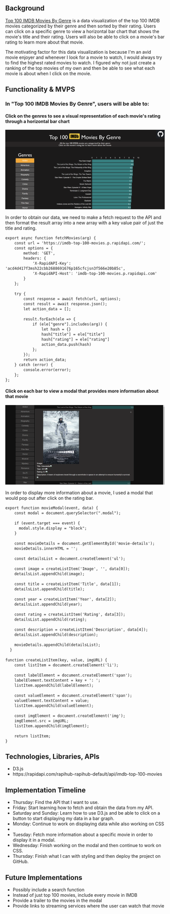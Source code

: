<h2>Background</h1>

<a href="https://joshk57.github.io/Top-100-IMDB-Movies-By-Genre/">Top 100 IMDB Movies By Genre</a> is a data visualization of the top 100 IMDB movies categorized by their genre and then sorted by their rating. Users can click on a specific genre to view a horizontal bar chart that shows the movie's title and their rating. Users will also be able to click on a movie's bar rating to learn more about that movie.

The motivating factor for this data visualization is because I'm an avid movie enjoyer and whenever I look for a movie to watch, I would always try to find the highest rated movies to watch. I figured why not just create a ranking of the top movies of my own and then be able to see what each movie is about when I click on the movie.

<h2>Functionality & MVPS</h2>

<h3>In "Top 100 IMDB Movies By Genre", users will be able to:</h3>

<h4>Click on the genres to see a visual representation of each movie's rating through a horizontal bar chart</h4>

![Genres](src/assets/Genres.png)

In order to obtain our data, we need to make a fetch request to the API and then format the result array into a new array with a key value pair of just the title and rating.
```
export async function fetchMovies(arg) {
    const url = 'https://imdb-top-100-movies.p.rapidapi.com/';
    const options = {
        method: 'GET',
        headers: {
            'X-RapidAPI-Key': 'acd4d417f3msh22cbb2688691676p165cfcjsn3f566e20b85c',
            'X-RapidAPI-Host': 'imdb-top-100-movies.p.rapidapi.com'
        }
    };

    try {
        const response = await fetch(url, options);
        const result = await response.json();
        let action_data = [];
        
        result.forEach(ele => {
            if (ele["genre"].includes(arg)) {
                let hash = {}
                hash["title"] = ele["title"]
                hash["rating"] = ele["rating"]
                action_data.push(hash)
            };
        });
        return action_data;
    } catch (error) {
        console.error(error);
    };
};
```

<h4>Click on each bar to view a modal that provides more information about that movie</h4>

![Modal](src/assets/Modal.png)

In order to display more information about a movie, I used a modal that would pop out after click on the rating bar.
```
export function movieModal(event, data) {
    const modal = document.querySelector(".modal");
  
    if (event.target === event) {
      modal.style.display = "block";
    }
  
    const movieDetails = document.getElementById('movie-details');
    movieDetails.innerHTML = '';
  
    const detailsList = document.createElement('ul');

    const image = createListItem('Image', '', data[0]);
    detailsList.appendChild(image);

    const title = createListItem('Title', data[1]);
    detailsList.appendChild(title);

    const year = createListItem('Year', data[2]);
    detailsList.appendChild(year);

    const rating = createListItem('Rating', data[3]);
    detailsList.appendChild(rating);

    const description = createListItem('Description', data[4]);
    detailsList.appendChild(description);

    movieDetails.appendChild(detailsList);
  }
  
function createListItem(key, value, imgURL) {
    const listItem = document.createElement('li');

    const labelElement = document.createElement('span');
    labelElement.textContent = key + ': ';
    listItem.appendChild(labelElement);

    const valueElement = document.createElement('span');
    valueElement.textContent = value;
    listItem.appendChild(valueElement);

    const imgElement = document.createElement('img');
    imgElement.src = imgURL;
    listItem.appendChild(imgElement);

    return listItem;
}
```

<h2>Technologies, Libraries, APIs</h2>
<ul>
    <li>D3.js</li>
    <li>https://rapidapi.com/rapihub-rapihub-default/api/imdb-top-100-movies</li>
</ul>

<h2>Implementation Timeline</h2>
<ul>
    <li>Thursday: Find the API that I want to use.</li>
    <li>Friday: Start learning how to fetch and obtain the data from my API.</li>
    <li>Saturday and Sunday: Learn how to use D3.js and be able to click on a button to start displaying my data in a bar graph.</li> 
    <li>Monday: Continue to work on displaying data while also working on CSS<li>
    <li>Tuesday: Fetch more information about a specific movie in order to display it in a modal.</li>
    <li>Wednesday: Finish working on the modal and then continue to work on CSS.</li>
    <li>Thursday: Finish what I can with styling and then deploy the project on GitHub.</li>
</ul>

<h2>Future Implementations</h2>
<ul>
    <li>Possibly include a search function</li>
    <li>Instead of just top 100 movies, include every movie in IMDB</li>
    <li>Provide a trailer to the movies in the modal</li>
    <li>Provide links to streaming services where the user can watch that movie</li>
<ul>